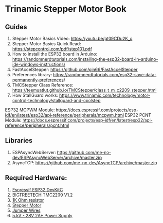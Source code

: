 # Trinamic Stepper Motor Book

## Guides

1. Stepper Motor Basics Video: https://youtu.be/gt09CDu2K_c
2. Stepper Motor Basics Quick Read: https://stepcontrol.com/pdf/step101.pdf
3. How to install the ESP32 board in Arduino: https://randomnerdtutorials.com/installing-the-esp32-board-in-arduino-ide-windows-instructions/
4. FastAccelStepper: https://github.com/gin66/FastAccelStepper
5. Preferences library: https://randomnerdtutorials.com/esp32-save-data-permanently-preferences/
6. TMCStepper Class Reference: https://teemuatlut.github.io/TMCStepper/class_t_m_c2209_stepper.html
7. How StallGuard works: https://www.trinamic.com/technology/motor-control-technology/stallguard-and-coolstep

ESP32 MCPWM Module: https://docs.espressif.com/projects/esp-idf/en/latest/esp32/api-reference/peripherals/mcpwm.html
ESP32 PCNT Module: https://docs.espressif.com/projects/esp-idf/en/latest/esp32/api-reference/peripherals/pcnt.html

## Libraries

1. ESPAsyncWebServer: https://github.com/me-no-dev/ESPAsyncWebServer/archive/master.zip
3. AsyncTCP: https://github.com/me-no-dev/AsyncTCP/archive/master.zip

## Required Hardware:

1. [Espressif ESP32 DevKitC](https://amzn.to/3TArFGy)
2. [BIGTREETECH TMC2209 V1.2](https://amzn.to/3UxdmUm)
3. [1K Ohm resistor](https://amzn.to/3ULL2xq)
4. [Stepper Motor](https://amzn.to/3Ab6S5v)
5. [Jumper Wires](https://amzn.to/3UNx3XV)
6. [5.5V - 28V 2A+ Power Supply](https://amzn.to/3tpupvO)

